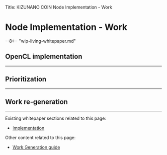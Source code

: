 Title: KIZUNANO COIN Node Implementation - Work

# Node Implementation - Work

--8<-- "wip-living-whitepaper.md"

## OpenCL implementation

---

## Prioritization

---

## Work re-generation

---


Existing whitepaper sections related to this page:

* [Implementation](../whitepaper/english.md#implementation)

Other content related to this page:

* [Work Generation guide](../integration-guides/work-generation.md)